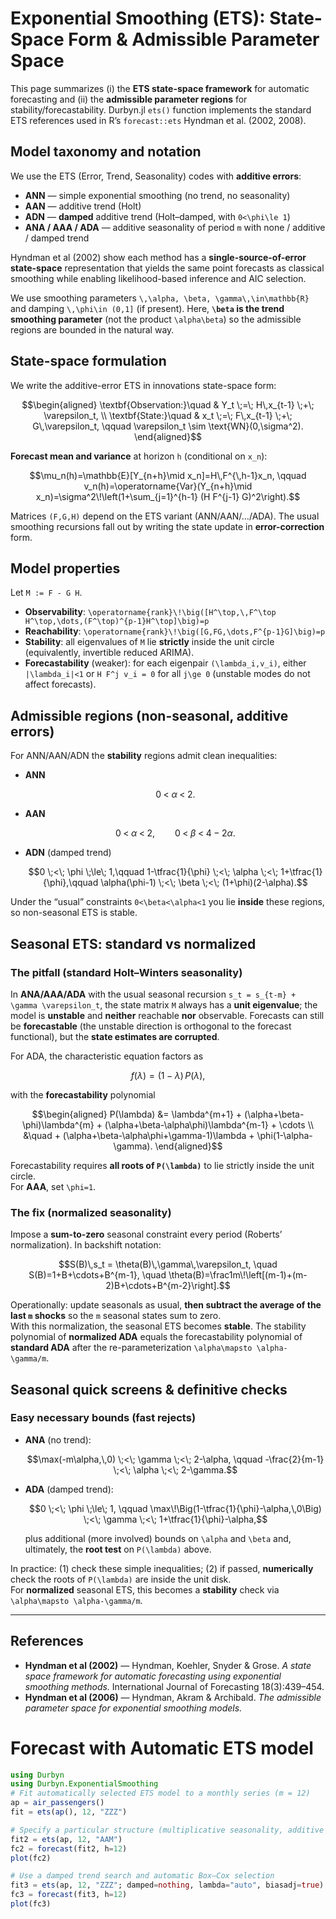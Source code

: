 # Exponential Smoothing (ETS): State-Space Form & Admissible Parameter Space

This page summarizes (i) the **ETS state-space framework** for automatic forecasting and (ii) the **admissible parameter regions** for stability/forecastability. Durbyn.jl ``ets()`` function implements the standard ETS references used in R’s `forecast::ets` Hyndman et al. (2002, 2008).

## Model taxonomy and notation

We use the ETS (Error, Trend, Seasonality) codes with **additive errors**:

- **ANN** — simple exponential smoothing (no trend, no seasonality)  
- **AAN** — additive trend (Holt)  
- **ADN** — **damped** additive trend (Holt–damped, with ``0<\phi\le 1``)  
- **ANA / AAA / ADA** — additive seasonality of period ``m`` with none / additive / damped trend

Hyndman et al (2002) show each method has a **single-source-of-error state-space** representation that yields the same point forecasts as classical smoothing while enabling likelihood-based inference and AIC selection.

We use smoothing parameters ``\,\alpha, \beta, \gamma\,\in\mathbb{R}`` and damping ``\,\phi\in (0,1]`` (if present). Here, **``\beta`` is the trend smoothing parameter** (not the product ``\alpha\beta``) so the admissible regions are bounded in the natural way.

## State-space formulation

We write the additive-error ETS in innovations state-space form:

```math
\begin{aligned}
\textbf{Observation:}\quad
& Y_t \;=\; H\,x_{t-1} \;+\; \varepsilon_t, \\
\textbf{State:}\quad
& x_t \;=\; F\,x_{t-1} \;+\; G\,\varepsilon_t, \qquad \varepsilon_t \sim \text{WN}(0,\sigma^2).
\end{aligned}
```

**Forecast mean and variance** at horizon ``h`` (conditional on ``x_n``):

```math
\mu_n(h)=\mathbb{E}[Y_{n+h}\mid x_n]=H\,F^{\,h-1}x_n,
\qquad
v_n(h)=\operatorname{Var}(Y_{n+h}\mid x_n)=\sigma^2\!\left(1+\sum_{j=1}^{h-1} (H F^{j-1} G)^2\right).
```

Matrices ``(F,G,H)`` depend on the ETS variant (ANN/AAN/…/ADA). The usual smoothing recursions fall out by writing the state update in **error-correction** form.

## Model properties

Let ``M := F - G H``.

- **Observability**: ``\operatorname{rank}\!\big([H^\top,\,F^\top H^\top,\dots,(F^\top)^{p-1}H^\top]\big)=p``  
- **Reachability**: ``\operatorname{rank}\!\big([G,FG,\dots,F^{p-1}G]\big)=p``  
- **Stability**: all eigenvalues of ``M`` lie **strictly** inside the unit circle (equivalently, invertible reduced ARIMA).  
- **Forecastability** (weaker): for each eigenpair ``(\lambda_i,v_i)``, either ``|\lambda_i|<1`` or ``H F^j v_i = 0`` for all ``j\ge 0`` (unstable modes do not affect forecasts).

## Admissible regions (non-seasonal, additive errors)

For ANN/AAN/ADN the **stability** regions admit clean inequalities:

- **ANN**  
  ```math
  0 \;<\; \alpha \;<\; 2.
  ```

- **AAN**  
  ```math
  0 \;<\; \alpha \;<\; 2, 
  \qquad
  0 \;<\; \beta \;<\; 4-2\alpha.
  ```

- **ADN** (damped trend)  
  ```math
  0 \;<\; \phi \;\le\; 1,\qquad
  1-\tfrac{1}{\phi} \;<\; \alpha \;<\; 1+\tfrac{1}{\phi},\qquad
  \alpha(\phi-1) \;<\; \beta \;<\; (1+\phi)(2-\alpha).
  ```

Under the “usual” constraints ``0<\beta<\alpha<1`` you lie **inside** these regions, so non-seasonal ETS is stable.

## Seasonal ETS: standard vs normalized

### The pitfall (standard Holt–Winters seasonality)
In **ANA/AAA/ADA** with the usual seasonal recursion ``s_t = s_{t-m} + \gamma \varepsilon_t``, the state matrix ``M`` always has a **unit eigenvalue**; the model is **unstable** and **neither** reachable **nor** observable. Forecasts can still be **forecastable** (the unstable direction is orthogonal to the forecast functional), but the **state estimates are corrupted**.

For ADA, the characteristic equation factors as

```math
f(\lambda)=(1-\lambda)\,P(\lambda),
```

with the **forecastability** polynomial

```math
\begin{aligned}
P(\lambda)
&= \lambda^{m+1}
+ (\alpha+\beta-\phi)\lambda^{m}
+ (\alpha+\beta-\alpha\phi)\lambda^{m-1}
+ \cdots \\
&\quad + (\alpha+\beta-\alpha\phi+\gamma-1)\lambda
+ \phi(1-\alpha-\gamma).
\end{aligned}
```

Forecastability requires **all roots of ``P(\lambda)``** to lie strictly inside the unit circle.  
For **AAA**, set ``\phi=1``.

### The fix (normalized seasonality)
Impose a **sum-to-zero** seasonal constraint every period (Roberts’ normalization). In backshift notation:

```math
S(B)\,s_t = \theta(B)\,\gamma\,\varepsilon_t,
\quad
S(B)=1+B+\cdots+B^{m-1},
\quad
\theta(B)=\frac1m\!\left[(m-1)+(m-2)B+\cdots+B^{m-2}\right].
```

Operationally: update seasonals as usual, **then subtract the average of the last ``m`` shocks** so the ``m`` seasonal states sum to zero.  
With this normalization, the seasonal ETS becomes **stable**. The stability polynomial of **normalized ADA** equals the forecastability polynomial of **standard ADA** after the re-parameterization ``\alpha\mapsto \alpha-\gamma/m``.

## Seasonal quick screens & definitive checks

### Easy necessary bounds (fast rejects)

- **ANA** (no trend):
  ```math
  \max(-m\alpha,\,0) \;<\; \gamma \;<\; 2-\alpha,
  \qquad
  -\frac{2}{m-1} \;<\; \alpha \;<\; 2-\gamma.
  ```

- **ADA** (damped trend):
  ```math
  0 \;<\; \phi \;\le\; 1,
  \qquad
  \max\!\Big(1-\tfrac{1}{\phi}-\alpha,\,0\Big) \;<\; \gamma \;<\; 1+\tfrac{1}{\phi}-\alpha,
  ```
  plus additional (more involved) bounds on ``\alpha`` and ``\beta`` and, ultimately, the **root test** on ``P(\lambda)`` above.

In practice: (1) check these simple inequalities; (2) if passed, **numerically** check the roots of ``P(\lambda)`` are inside the unit disk.  
For **normalized** seasonal ETS, this becomes a **stability** check via ``\alpha\mapsto \alpha-\gamma/m``.

---

## References

- **Hyndman et al (2002)** — Hyndman, Koehler, Snyder & Grose. *A state space framework for automatic forecasting using exponential smoothing methods.* International Journal of Forecasting 18(3):439–454.  
- **Hyndman et al (2006)** — Hyndman, Akram & Archibald. *The admissible parameter space for exponential smoothing models.*

# Forecast with Automatic ETS model

```julia
using Durbyn
using Durbyn.ExponentialSmoothing
# Fit automatically selected ETS model to a monthly series (m = 12)
ap = air_passengers()
fit = ets(ap(), 12, "ZZZ")

# Specify a particular structure (multiplicative seasonality, additive trend, additive errors)
fit2 = ets(ap, 12, "AAM")
fc2 = forecast(fit2, h=12)
plot(fc2)

# Use a damped trend search and automatic Box–Cox selection
fit3 = ets(ap, 12, "ZZZ"; damped=nothing, lambda="auto", biasadj=true)
fc3 = forecast(fit3, h=12)
plot(fc3)
```